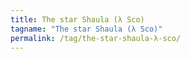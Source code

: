 ```yaml
---
title: The star Shaula (λ Sco)
tagname: "The star Shaula (λ Sco)"
permalink: /tag/the-star-shaula-λ-sco/
---
```

